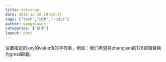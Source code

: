 ```yaml
---
title: setrange
date: 2015-12-28 10:09:17
tags: ["tech","技术","redis"]
author: wangxiuwen
categories: ["技术"]
layout: post
---
```




设置指定的key的value值的字符串，例如：我们希望将zhangsan的126邮箱替换为gmail邮箱。
